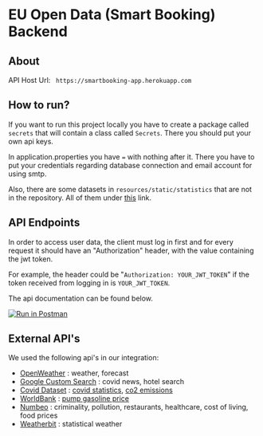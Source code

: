 # EU Open Data (Smart Booking) Backend

## About
API Host Url: ` https://smartbooking-app.herokuapp.com`


## How to run?

If you want to run this project locally you have to create a package called `secrets` that will contain
a class called `Secrets`. There you should put your own api keys. 

In application.properties you have `=` with nothing after it. There you have to put your credentials
regarding database connection and email account for using smtp. 

Also, there are some datasets in `resources/static/statistics` that are not in the repository. All of them under [this](https://drive.google.com/drive/folders/1WwM0rzAdXeilLiSOF7Hgq6tdMEV2gy_C?usp=sharing)
link.

## API Endpoints
In order to access user data, the client must log in first and for every request it should have an "Authorization" header, with the value containing the jwt token.

For example, the header could be "`Authorization: YOUR_JWT_TOKEN`" if the token received from logging in is `YOUR_JWT_TOKEN`.

The api documentation can be found below.

[![Run in Postman](https://run.pstmn.io/button.svg)](https://app.getpostman.com/run-collection/12026756-642d65c4-1d99-4a70-b5fd-ea392ac1084c?action=collection%2Ffork&collection-url=entityId%3D12026756-642d65c4-1d99-4a70-b5fd-ea392ac1084c%26entityType%3Dcollection)

## External API's

We used the following api's in our integration:

* [OpenWeather](https://openweathermap.org/api) : weather, forecast
* [Google Custom Search](https://developers.google.com/custom-search?) : covid news, hotel search
* [Covid Dataset](https://covid.ourworldindata.org/data/owid-covid-data.csv) : [covid statistics](https://covid.ourworldindata.org/data/owid-covid-data.csv), [co2 emissions](https://ourworldindata.org/grapher/annual-co2-emissions-per-country)
* [WorldBank](https://data.worldbank.org) : [pump gasoline price](https://ourworldindata.org/grapher/annual-co2-emissions-per-country)  
* [Numbeo](https://www.numbeo.com) : criminality, pollution, restaurants, healthcare, cost of living, food prices
* [Weatherbit](https://api.weatherbit.io) : statistical weather
